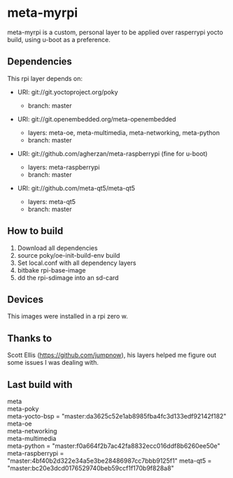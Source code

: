 # meta-myrpi

meta-myrpi is a custom, personal layer to be applied over rasperrypi yocto build, using u-boot as a preference.

## Dependencies

This rpi layer depends on:

* URI: git://git.yoctoproject.org/poky
  * branch: master

* URI: git://git.openembedded.org/meta-openembedded
  * layers: meta-oe, meta-multimedia, meta-networking, meta-python
  * branch: master

* URI: git://github.com/agherzan/meta-raspberrypi (fine for u-boot)
  * layers: meta-raspberrypi
  * branch: master

* URI: git://github.com/meta-qt5/meta-qt5
  * layers: meta-qt5
  * branch: master

## How to build 

1. Download all dependencies
2. source poky/oe-init-build-env build
3. Set local.conf with all dependency layers
4. bitbake rpi-base-image
5. dd the rpi-sdimage into an sd-card

## Devices

This images were installed in a rpi zero w.

## Thanks to

Scott Ellis (https://github.com/jumpnow), his layers helped me figure out some issues I was dealing with.

## Last build with

meta                 
meta-poky            
meta-yocto-bsp       = "master:da3625c52e1ab8985fba4fc3d133edf92142f182"
meta-oe              
meta-networking      
meta-multimedia      
meta-python          = "master:f0a664f2b7ac42fa8832ecc016ddf8b6260ee50e"
meta-raspberrypi     = "master:4bf40b2d322e34a5e3be28486987cc7bbb9125f1"
meta-qt5             = "master:bc20e3dcd0176529740beb59ccf1f170b9f828a8"
